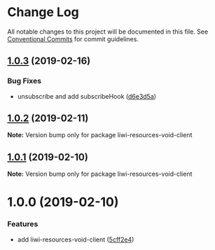 # Change Log

All notable changes to this project will be documented in this file.
See [Conventional Commits](https://conventionalcommits.org) for commit guidelines.

## [1.0.3](https://github.com/liwijs/liwi/compare/liwi-resources-void-client@1.0.2...liwi-resources-void-client@1.0.3) (2019-02-16)


### Bug Fixes

* unsubscribe and add subscribeHook ([d6e3d5a](https://github.com/liwijs/liwi/commit/d6e3d5a))





## [1.0.2](https://github.com/liwijs/liwi/compare/liwi-resources-void-client@1.0.1...liwi-resources-void-client@1.0.2) (2019-02-11)

**Note:** Version bump only for package liwi-resources-void-client





## [1.0.1](https://github.com/liwijs/liwi/compare/liwi-resources-void-client@1.0.0...liwi-resources-void-client@1.0.1) (2019-02-10)

**Note:** Version bump only for package liwi-resources-void-client





# 1.0.0 (2019-02-10)


### Features

* add liwi-resources-void-client ([5cff2e4](https://github.com/liwijs/liwi/commit/5cff2e4))
